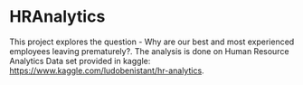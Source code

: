 # HRAnalytics
This project explores the question - Why are our best and most experienced employees leaving prematurely?. The analysis is done on Human Resource Analytics Data set provided in kaggle: https://www.kaggle.com/ludobenistant/hr-analytics.
